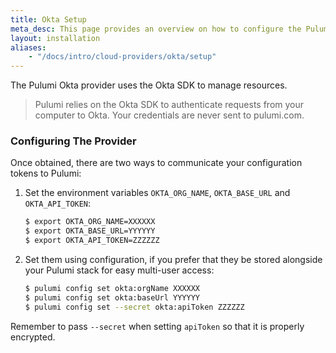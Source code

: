 ```yaml
---
title: Okta Setup
meta_desc: This page provides an overview on how to configure the Pulumi Okta Provider.
layout: installation
aliases:
    - "/docs/intro/cloud-providers/okta/setup"
---
```


The Pulumi Okta provider uses the Okta SDK to manage resources.

> Pulumi relies on the Okta SDK to authenticate requests from your computer to Okta. Your credentials are never sent
> to pulumi.com.

### Configuring The Provider

Once obtained, there are two ways to communicate your configuration tokens to Pulumi:

1. Set the environment variables `OKTA_ORG_NAME`, `OKTA_BASE_URL` and `OKTA_API_TOKEN`:

    ```bash
    $ export OKTA_ORG_NAME=XXXXXX
    $ export OKTA_BASE_URL=YYYYYY
    $ export OKTA_API_TOKEN=ZZZZZZ
    ```

2. Set them using configuration, if you prefer that they be stored alongside your Pulumi stack for easy multi-user access:

    ```bash
    $ pulumi config set okta:orgName XXXXXX
    $ pulumi config set okta:baseUrl YYYYYY
    $ pulumi config set --secret okta:apiToken ZZZZZZ
    ```

Remember to pass `--secret` when setting `apiToken` so that it is properly encrypted.
